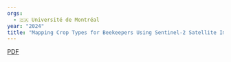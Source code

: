 ```yaml
---
orgs:
  - 🇨🇦 Université de Montréal
year: "2024"
title: "Mapping Crop Types for Beekeepers Using Sentinel-2 Satellite Image Time Series: Five Essential Crops in the Pollination Services"
---
```


[PDF](pdfs/remotesensing-16-04225.pdf)


